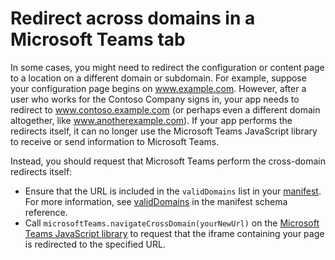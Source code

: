 # Redirect across domains in a Microsoft Teams tab

In some cases, you might need to redirect the configuration or content page to a location on a different domain or subdomain. For example, suppose your configuration page begins on www.example.com. However, after a user who works for the Contoso Company signs in, your app needs to redirect to www.contoso.example.com (or perhaps even a different domain altogether, like www.anotherexample.com). If your app performs the redirects itself, it can no longer use the Microsoft Teams JavaScript library to receive or send information to Microsoft Teams. 

Instead, you should request that Microsoft Teams perform the cross-domain redirects itself:

* Ensure that the URL is included in the `validDomains` list in your [manifest](createpackage.md). For more information, see [validDomains](schema.md#validdomains) in the manifest schema reference.
* Call `microsoftTeams.navigateCrossDomain(yourNewUrl)` on the [Microsoft Teams JavaScript library](jslibrary.md) to request that the iframe containing your page is redirected to the specified URL.
